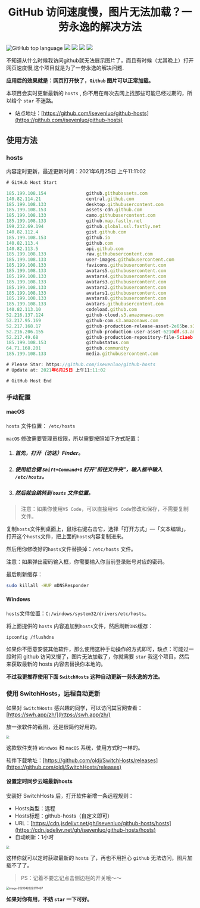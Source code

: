 
# <p align="center">GitHub 访问速度慢，图片无法加载？一劳永逸的解决方法

 
![GitHub top language](https://img.shields.io/github/languages/top/isevenluo/github-hosts)
[![](https://img.shields.io/badge/知乎-@isevenluo-red.svg)](https://www.zhihu.com/people/ccgogoing)
![](https://img.shields.io/badge/language-@java-green.svg?style=plastic)
[![](https://img.shields.io/badge/content-@github-blue.svg?style=plastic)](https://github.com/isevenluo/github-hosts)
[![](https://img.shields.io/badge/title-@hosts-ff69b4.svg?style=plastic)](https://github.com/isevenluo/github-hosts)


不知道从什么时候我访问github就无法展示图片了，而且有时候（尤其晚上）打开网页速度慢,这个项目就是为了一劳永逸的解决问题.

**应用后的效果就是：网页打开快了，`Github` 图片可以正常加载。**

本项目会实时更新最新的 `hosts` , 你不用在每次去网上找那些可能已经过期的，所以给个 `star` 不迷路。

- 站点地址：[https://github.com/isevenluo/github-hosts](https://github.com/isevenluo/github-hosts)



## 使用方法

### hosts

内容定时更新，最近更新时间：2021年6月25日 上午11:11:02

```javascript
# GitHub Host Start

185.199.108.154               github.githubassets.com
140.82.114.21                 central.github.com
185.199.108.133               desktop.githubusercontent.com
185.199.108.153               assets-cdn.github.com
185.199.108.133               camo.githubusercontent.com
185.199.108.133               github.map.fastly.net
199.232.69.194                github.global.ssl.fastly.net
140.82.112.4                  gist.github.com
185.199.108.153               github.io
140.82.113.4                  github.com
140.82.113.5                  api.github.com
185.199.108.133               raw.githubusercontent.com
185.199.108.133               user-images.githubusercontent.com
185.199.108.133               favicons.githubusercontent.com
185.199.108.133               avatars5.githubusercontent.com
185.199.108.133               avatars4.githubusercontent.com
185.199.108.133               avatars3.githubusercontent.com
185.199.108.133               avatars2.githubusercontent.com
185.199.108.133               avatars1.githubusercontent.com
185.199.108.133               avatars0.githubusercontent.com
185.199.108.133               avatars.githubusercontent.com
140.82.113.10                 codeload.github.com
52.216.137.124                github-cloud.s3.amazonaws.com
52.217.95.169                 github-com.s3.amazonaws.com
52.217.168.17                 github-production-release-asset-2e65be.s3.amazonaws.com
52.216.206.155                github-production-user-asset-6210df.s3.amazonaws.com
52.217.49.68                  github-production-repository-file-5c1aeb.s3.amazonaws.com
185.199.108.153               githubstatus.com
64.71.168.201                 github.community
185.199.108.133               media.githubusercontent.com

# Please Star: https://github.com/isevenluo/github-hosts
# Update at: 2021年6月25日 上午11:11:02

# GitHub Host End
```

### 手动配置

#### macOS

`hosts` 文件位置： `/etc/hosts`

`macOS` 修改需要管理员权限，所以需要按照如下方式配置：

1. ##### 首先，打开（访达）Finder。

2. ##### 使用组合键 `Shift+Command+G` 打开"前往文件夹"，输入框中输入 `/etc/hosts`。

3. ##### 然后就会跳转到 `hosts` 文件位置。

> 注意：如果你使用`VS Code`，可以直接用`VS Code`修改和保存，不需要复制文件。

复制`hosts`文件到桌面上，鼠标右键右击它，选择「打开方式」—「文本编辑」，打开这个`hosts`文件，把上面的`hosts`内容复制进来。

然后用你修改好的`hosts`文件替换掉：`/etc/hosts` 文件。

注意：如果弹出密码输入框，你需要输入你当前登录账号对应的密码。

最后刷新缓存：

```bash
sudo killall -HUP mDNSResponder
```

#### Windows

`hosts`文件位置：`C:/windows/system32/drivers/etc/hosts`。

将上面提供的 `hosts` 内容追加到`hosts`文件，然后刷新`DNS`缓存：

```bash
ipconfig /flushdns
```

如果你不愿意安装其他软件，那么使用这种手动操作的方式即可，缺点：可能过一段时间 github 访问又慢了，图片无法加载了，你就需要 `star` 我这个项目，然后来获取最新的 hosts 内容去替换你本地的。

**不过我更推荐使用下面 `SwitchHosts` 这种自动更新一劳永逸的方法。**

### 使用 SwitchHosts，远程自动更新

如果对 `SwitchHosts` 感兴趣的同学，可以访问其官网查看：[https://swh.app/zh/](https://swh.app/zh/)

放一张软件的截图，还是很简约好用的。

<img src="https://cdn.jsdelivr.net/gh/isevenluo/pic-bed@master/img/20210428201021.png" style="zoom:50%;" />

这款软件支持 `Windwos` 和 `macOS` 系统，使用方式时一样的。

软件下载地址：[https://github.com/oldj/SwitchHosts/releases](https://github.com/oldj/SwitchHosts/releases)

#### 设置定时同步云端最新hosts

安装好 SwitchHosts 后，打开软件新增一条远程规则：

- Hosts类型：远程
- Hosts标题：github-hosts（自定义即可）
- URL：[https://cdn.jsdelivr.net/gh/isevenluo/github-hosts/hosts](https://cdn.jsdelivr.net/gh/isevenluo/github-hosts/hosts)
- 自动刷新：1小时

<img src="https://cdn.jsdelivr.net/gh/isevenluo/pic-bed@master/img/20210428221655.png" style="zoom: 50%;" />

这样你就可以定时获取最新的 `hosts` 了，再也不用担心 `github` 无法访问，图片加载不了了。

> PS：记着不要忘记点击侧边栏的开关哦～～

<img src="https://cdn.jsdelivr.net/gh/isevenluo/pic-bed@master/img/20210428223116.png" alt="image-20210428223111467" style="zoom:50%;" />



**如果对你有用，不妨 `star` 一下可好。**

